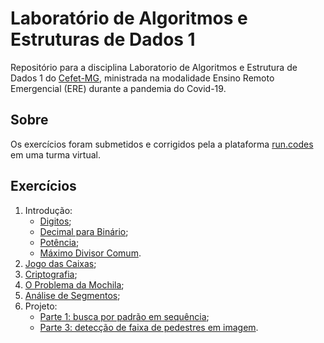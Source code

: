 # Laboratório de Algoritmos e Estruturas de Dados 1
Repositório para a disciplina Laboratorio de Algoritmos e Estrutura de Dados 1 do [Cefet-MG](https://cefetmg.br), ministrada na modalidade Ensino Remoto Emergencial (ERE) durante a pandemia do Covid-19.

## Sobre
Os exercícios  foram submetidos e corrigidos pela a plataforma [run.codes](https://run.codes/) em uma turma virtual.

## Exercícios
1. Introdução:
   - [Digitos](exercicios/introducao/01_a_digitos.c);
   - [Decimal para Binário](exercicios/introducao/01_b_decimalParaBinario.c);
   - [Potência](exercicios/introducao/01_c_potencia.c);
   - [Máximo Divisor Comum](exercicios/introducao/01_d_maximoDivisorComum.c).
2. [Jogo das Caixas](exercicios/02_jogoDasCaixas.c);
3. [Criptografia](exercicios/03_criptografia.c);
4. [O Problema da Mochila](exercicios/04_oProblemaDaMochila.c);
5. [Análise de Segmentos](exercicios/05_analiseDeSegmentos.c);
6. Projeto:
   - [Parte 1: busca por padrão em sequência](exercicios/projeto/parte1_buscaPorPadraoEmSequencia.c);
   - [Parte 3: detecção de faixa de pedestres em imagem](exercicios/projeto/parte3_deteccaoDeFaixaDePedestresEmUmaImagem.c).
